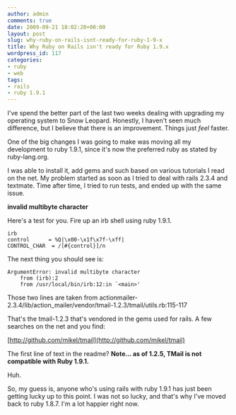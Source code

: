 ```yaml
---
author: admin
comments: true
date: 2009-09-21 18:02:20+00:00
layout: post
slug: why-ruby-on-rails-isnt-ready-for-ruby-1-9-x
title: Why Ruby on Rails isn't ready for Ruby 1.9.x
wordpress_id: 117
categories:
- ruby
- web
tags:
- rails
- ruby 1.9.1
---
```


I've spend the better part of the last two weeks dealing with upgrading my operating system to Snow Leopard. Honestly, I haven't seen much difference, but I believe that there is an improvement. Things just _feel_ faster.

One of the big changes I was going to make was moving all my development to ruby 1.9.1, since it's now the preferred ruby as stated by ruby-lang.org.

I was able to install it, add gems and such based on various tutorials I read on the net. My problem started as soon as I tried to deal with rails 2.3.4 and textmate. Time after time, I tried to run tests, and ended up with the same issue. 

**invalid multibyte character**

Here's a test for you. Fire up an irb shell using ruby 1.9.1.


    
    
    irb
    control      = %Q|\x00-\x1f\x7f-\xff|
    CONTROL_CHAR  = /[#{control}]/n
    



The next thing you should see is:


    
    
    ArgumentError: invalid multibyte character
    	from (irb):2
    	from /usr/local/bin/irb:12:in `<main>'
    



Those two lines are taken from actionmailer-2.3.4/lib/action_mailer/vendor/tmail-1.2.3/tmail/utils.rb:115-117

That's the tmail-1.2.3 that's vendored in the gems used for rails. A few searches on the net and you find:

[http://github.com/mikel/tmail](http://github.com/mikel/tmail)

The first line of text in the readme?
**Note... as of 1.2.5, TMail is not compatible with Ruby 1.9.1.**

Huh.

So, my guess is, anyone who's using rails with ruby 1.9.1 has just been getting lucky up to this point. I was not so lucky, and that's why I've moved back to ruby 1.8.7.  I'm a lot happier right now.

